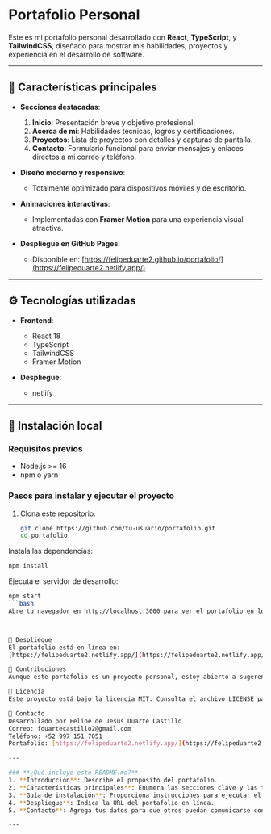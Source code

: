 # Portafolio Personal

Este es mi portafolio personal desarrollado con **React**, **TypeScript**, y **TailwindCSS**, diseñado para mostrar mis habilidades, proyectos y experiencia en el desarrollo de software.

---

## 🌟 Características principales

- **Secciones destacadas**:
  1. **Inicio**: Presentación breve y objetivo profesional.
  2. **Acerca de mí**: Habilidades técnicas, logros y certificaciones.
  3. **Proyectos**: Lista de proyectos con detalles y capturas de pantalla.
  4. **Contacto**: Formulario funcional para enviar mensajes y enlaces directos a mi correo y teléfono.

- **Diseño moderno y responsivo**:
  - Totalmente optimizado para dispositivos móviles y de escritorio.

- **Animaciones interactivas**:
  - Implementadas con **Framer Motion** para una experiencia visual atractiva.

- **Despliegue en GitHub Pages**:
  - Disponible en: [https://felipeduarte2.github.io/portafolio/](https://felipeduarte2.netlify.app/)

---

## ⚙️ Tecnologías utilizadas

- **Frontend**:
  - React 18
  - TypeScript
  - TailwindCSS
  - Framer Motion

- **Despliegue**:
  - netlify

---

## 📂 Instalación local

### Requisitos previos
- Node.js >= 16
- npm o yarn

### Pasos para instalar y ejecutar el proyecto

1. Clona este repositorio:
   ```bash
   git clone https://github.com/tu-usuario/portafolio.git
   cd portafolio
   ```

Instala las dependencias:

 ```bash
npm install
 ```
Ejecuta el servidor de desarrollo:

 ```bash
npm start
 ```bash
Abre tu navegador en http://localhost:3000 para ver el portafolio en local.



🚀 Despliegue
El portafolio está en línea en:
[https://felipeduarte2.netlify.app/](https://felipeduarte2.netlify.app/)

🤝 Contribuciones
Aunque este portafolio es un proyecto personal, estoy abierto a sugerencias. Si tienes alguna idea, no dudes en abrir un Issue o enviarme un mensaje.

📄 Licencia
Este proyecto está bajo la licencia MIT. Consulta el archivo LICENSE para más información.

📧 Contacto
Desarrollado por Felipe de Jesús Duarte Castillo
Correo: fduartecastillo2@gmail.com
Teléfono: +52 997 151 7051
Portafolio: [https://felipeduarte2.netlify.app/](https://felipeduarte2.netlify.app/)

---

### **¿Qué incluye este README.md?**
1. **Introducción**: Describe el propósito del portafolio.
2. **Características principales**: Enumera las secciones clave y las tecnologías usadas.
3. **Guía de instalación**: Proporciona instrucciones para ejecutar el proyecto localmente.
4. **Despliegue**: Indica la URL del portafolio en línea.
5. **Contacto**: Agrega tus datos para que otros puedan comunicarse contigo.

---




